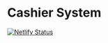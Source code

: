 # Cashier System
[![Netlify Status](https://api.netlify.com/api/v1/badges/5553aa4d-a4ff-4a6e-aaef-390113d98b72/deploy-status)](https://app.netlify.com/sites/rsiaruba/deploys)

